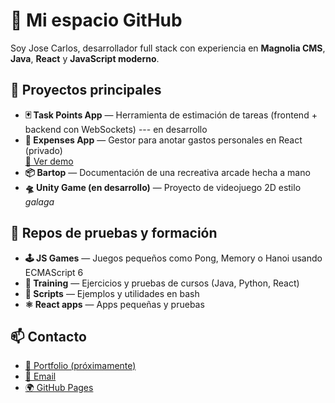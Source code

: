 # 👋 Mi espacio GitHub

Soy Jose Carlos, desarrollador full stack con experiencia en **Magnolia CMS**, **Java**, **React** y **JavaScript moderno**.

## 🚀 Proyectos principales

- **🃏 Task Points App** — Herramienta de estimación de tareas (frontend + backend con WebSockets) --- en desarrollo
- **💸 Expenses App** — Gestor para anotar gastos personales en React (privado)  
  [🔗 Ver demo](https://github.com/tu-usuario/dev-playground/tree/main/react-apps/expenses-app-demo)
- **📦 Bartop** — Documentación de una recreativa arcade hecha a mano
- **🛸 Unity Game (en desarrollo)** — Proyecto de videojuego 2D estilo *galaga*

## 🧪 Repos de pruebas y formación

- **🕹️ JS Games** — Juegos pequeños como Pong, Memory o Hanoi usando ECMAScript 6
- **🧠 Training** — Ejercicios y pruebas de cursos (Java, Python, React)
- **🧪 Scripts** — Ejemplos y utilidades en bash
- **⚛️ React apps** — Apps pequeñas y pruebas

## 

## 📫 Contacto

- [🔗 Portfolio (próximamente)](#)
- [📧 Email](josecarlos.dev@outlook.es)
- [🌍 GitHub Pages](https://jcarlosab.github.io)
